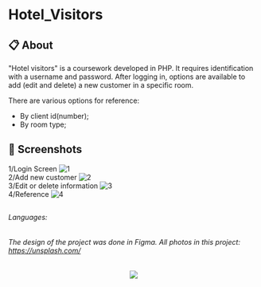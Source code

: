 # Hotel_Visitors

 ## :clipboard: About  ##
"Hotel visitors" is a coursework developed in PHP. 
It requires identification with a username and password. After logging in, options are available to add (edit and delete) a new customer in a specific room.

There are various options for reference:<br>
* By client id(number);
* By room type;

 ##  :paperclip: Screenshots  ##
 1/Login Screen 
 ![1](https://user-images.githubusercontent.com/78430729/169808629-1cf91d5a-e954-4476-94b9-f7cdd6819e87.png)
<br> 
2/Add new customer
 ![2](https://user-images.githubusercontent.com/78430729/169808766-50bb78ca-70af-4d39-bc80-88b7a3d46753.png)
 <br>
 3/Edit or delete information
![3](https://user-images.githubusercontent.com/78430729/169808777-a42a9259-f92e-42ef-b370-23c75e8b2a2f.png)
<br>
4/Reference
![4](https://user-images.githubusercontent.com/78430729/169808789-7806daf4-9910-4f8e-9f61-311deda75051.png)<br>
 ##   ##
######  Languages:
###### The design of the project was done in Figma. All photos in this project: https://unsplash.com/
  ##  ##
  
  
<p align="center">
  <img src= https://user-images.githubusercontent.com/78430729/143256050-e92a537a-8e96-4b54-9513-10e47e9bc495.png />
</p>
